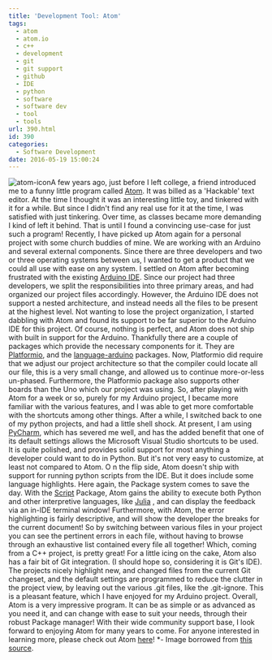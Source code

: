 ```yaml
---
title: 'Development Tool: Atom'
tags:
  - atom
  - atom.io
  - c++
  - development
  - git
  - git support
  - github
  - IDE
  - python
  - software
  - software dev
  - tool
  - tools
url: 390.html
id: 390
categories:
  - Software Development
date: 2016-05-19 15:00:24
---
```


![atom-icon](https://danieljscheufler.files.wordpress.com/2016/05/atom-icon.png)A few years ago, just before I left college, a friend introduced me to a funny little program called [Atom](https://atom.io/). It was billed as a 'Hackable' text editor. At the time I thought it was an interesting little toy, and tinkered with it for a while. But since I didn't find any real use for it at the time, I was satisfied with just tinkering. Over time, as classes became more demanding I kind of left it behind. That is until I found a convincing use-case for just such a program! Recently, I have picked up Atom again for a personal project with some church buddies of mine. We are working with an Arduino and several external components. Since there are three developers and two or three operating systems between us, I wanted to get a product that we could all use with ease on any system. I settled on Atom after becoming frustrated with the existing [Arduino IDE](https://www.arduino.cc/en/Main/Software). Since our project had three developers, we split the responsibilities into three primary areas, and had organized our project files accordingly. However, the Arduino IDE does not support a nested architecture, and instead needs all the files to be present at the highest level. Not wanting to lose the project organization, I started dabbling with Atom and found its support to be far superior to the Arduino IDE for this project. Of course, nothing is perfect, and Atom does not ship with built in support for the Arduino. Thankfully there are a couple of packages which provide the necessary components for it. They are [Platformio](https://atom.io/packages/platomformio), and the [language-arduino](https://atom.io/packages/language-arduino) packages. Now, Platformio did require that we adjust our project architecture so that the compiler could locate all our file, this is a very small change, and allowed us to continue more-or-less un-phased. Furthermore, the Platformio package also supports other boards than the Uno which our project was using. So, after playing with Atom for a week or so, purely for my Arduino project, I became more familiar with the various features, and I was able to get more comfortable with the shortcuts among other things. After a while, I switched back to one of my python projects, and had a little shell shock. At present, I am using [PyCharm](https://www.jetbrains.com/pycharm/), which has severed me well, and has the added benefit that one of its default settings allows the Microsoft Visual Studio shortcuts to be used. It is quite polished, and provides solid support for most anything a developer could want to do in Python. But it's not very easy to customize, at least not compared to Atom. O n the flip side, Atom doesn't ship with support for running python scripts from the IDE. But it does include some language highlights. Here again, the Package system comes to save the day. With the [Script](https://atom.io/packages/script) Package, Atom gains the ability to execute both Python and other interpretive languages, like [Julia](http://julialang.org/) , and can display the feedback via an in-IDE terminal window! Furthermore, with Atom, the error highlighting is fairly descriptive, and will show the developer the breaks for the current document! So by switching between various files in your project you can see the pertinent errors in each file, without having to browse through an exhaustive list contained every file all together! Which, coming from a C++ project, is pretty great! For a little icing on the cake, Atom also has a fair bit of Git integration. (I should hope so, considering it is Git's IDE). The projects nicely highlight new, and changed files from the current Git changeset, and the default settings are programmed to reduce the clutter in the project view, by leaving out the various .git files, like the .git-ignore. This is a pleasant feature, which I have enjoyed for my Arduino project. Overall, Atom is a very impressive program. It can be as simple or as advanced as you need it, and can change with ease to suit your needs, through their robust Package manager! With their wide community support base, I look forward to enjoying Atom for many years to come. For anyone interested in learning more, please check out Atom [here](https://atom.io/)! \*\- Image borrowed from [this source](http://https//www.pubnub.com/wp-content/uploads/2015/01/B62xj9FCUAA3YoC.png).
